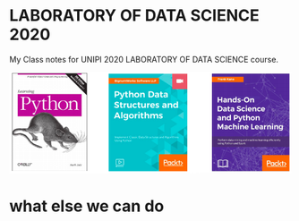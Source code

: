 # LABORATORY OF DATA SCIENCE 2020
My Class notes for UNIPI 2020 LABORATORY OF DATA SCIENCE course.

![books you can use](./images/LDS_books_recommonded.png)

# what else we can do 
